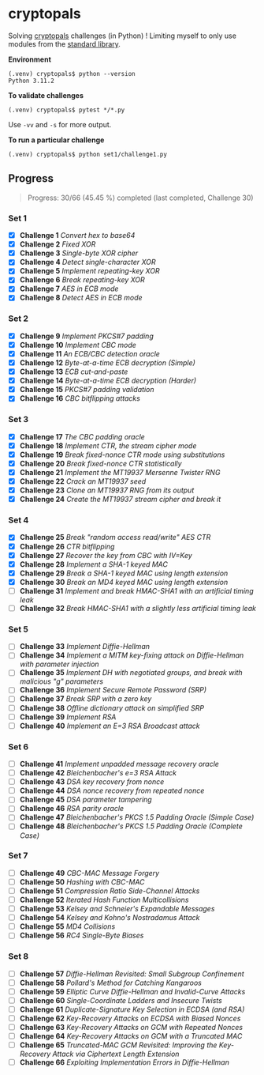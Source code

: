 # cryptopals

Solving [cryptopals](https://cryptopals.com) challenges (in Python) ! Limiting myself to only use modules from the [standard library](https://docs.python.org/3.11/). 

**Environment**
```console
(.venv) cryptopals$ python --version
Python 3.11.2
```

**To validate challenges**
```console
(.venv) cryptopals$ pytest */*.py
```
Use `-vv` and `-s` for more output.

**To run a particular challenge**
```console
(.venv) cryptopals$ python set1/challenge1.py
```

## Progress

> Progress: 30/66 (45.45 %) completed (last completed, Challenge 30)

### Set 1

- [x] **Challenge 1** *Convert hex to base64*
- [x] **Challenge 2** *Fixed XOR*
- [x] **Challenge 3** *Single-byte XOR cipher*
- [x] **Challenge 4** *Detect single-character XOR*
- [x] **Challenge 5** *Implement repeating-key XOR*
- [x] **Challenge 6** *Break repeating-key XOR*
- [x] **Challenge 7** *AES in ECB mode*
- [x] **Challenge 8** *Detect AES in ECB mode*

### Set 2

- [x] **Challenge 9** *Implement PKCS#7 padding*
- [x] **Challenge 10** *Implement CBC mode*
- [x] **Challenge 11** *An ECB/CBC detection oracle*
- [x] **Challenge 12** *Byte-at-a-time ECB decryption (Simple)*
- [x] **Challenge 13** *ECB cut-and-paste*
- [x] **Challenge 14** *Byte-at-a-time ECB decryption (Harder)*
- [x] **Challenge 15** *PKCS#7 padding validation*
- [x] **Challenge 16** *CBC bitflipping attacks*

### Set 3

- [x] **Challenge 17** *The CBC padding oracle*
- [x] **Challenge 18** *Implement CTR, the stream cipher mode*
- [x] **Challenge 19** *Break fixed-nonce CTR mode using substitutions*
- [x] **Challenge 20** *Break fixed-nonce CTR statistically*
- [x] **Challenge 21** *Implement the MT19937 Mersenne Twister RNG*
- [x] **Challenge 22** *Crack an MT19937 seed*
- [x] **Challenge 23** *Clone an MT19937 RNG from its output*
- [x] **Challenge 24** *Create the MT19937 stream cipher and break it*

### Set 4

- [x] **Challenge 25** *Break "random access read/write" AES CTR*
- [x] **Challenge 26** *CTR bitflipping*
- [x] **Challenge 27** *Recover the key from CBC with IV=Key*
- [x] **Challenge 28** *Implement a SHA-1 keyed MAC*
- [x] **Challenge 29** *Break a SHA-1 keyed MAC using length extension*
- [x] **Challenge 30** *Break an MD4 keyed MAC using length extension*
- [ ] **Challenge 31** *Implement and break HMAC-SHA1 with an artificial timing leak*
- [ ] **Challenge 32** *Break HMAC-SHA1 with a slightly less artificial timing leak*

### Set 5

- [ ] **Challenge 33** *Implement Diffie-Hellman*
- [ ] **Challenge 34** *Implement a MITM key-fixing attack on Diffie-Hellman with parameter injection*
- [ ] **Challenge 35** *Implement DH with negotiated groups, and break with malicious "g" parameters*
- [ ] **Challenge 36** *Implement Secure Remote Password (SRP)*
- [ ] **Challenge 37** *Break SRP with a zero key*
- [ ] **Challenge 38** *Offline dictionary attack on simplified SRP*
- [ ] **Challenge 39** *Implement RSA*
- [ ] **Challenge 40** *Implement an E=3 RSA Broadcast attack*

### Set 6

- [ ] **Challenge 41** *Implement unpadded message recovery oracle*
- [ ] **Challenge 42** *Bleichenbacher's e=3 RSA Attack*
- [ ] **Challenge 43** *DSA key recovery from nonce*
- [ ] **Challenge 44** *DSA nonce recovery from repeated nonce*
- [ ] **Challenge 45** *DSA parameter tampering*
- [ ] **Challenge 46** *RSA parity oracle*
- [ ] **Challenge 47** *Bleichenbacher's PKCS 1.5 Padding Oracle (Simple Case)*
- [ ] **Challenge 48** *Bleichenbacher's PKCS 1.5 Padding Oracle (Complete Case)*

### Set 7

- [ ] **Challenge 49** *CBC-MAC Message Forgery*
- [ ] **Challenge 50** *Hashing with CBC-MAC*
- [ ] **Challenge 51** *Compression Ratio Side-Channel Attacks*
- [ ] **Challenge 52** *Iterated Hash Function Multicollisions*
- [ ] **Challenge 53** *Kelsey and Schneier's Expandable Messages*
- [ ] **Challenge 54** *Kelsey and Kohno's Nostradamus Attack*
- [ ] **Challenge 55** *MD4 Collisions*
- [ ] **Challenge 56** *RC4 Single-Byte Biases*

### Set 8

- [ ] **Challenge 57** *Diffie-Hellman Revisited: Small Subgroup Confinement*
- [ ] **Challenge 58** *Pollard's Method for Catching Kangaroos*
- [ ] **Challenge 59** *Elliptic Curve Diffie-Hellman and Invalid-Curve Attacks*
- [ ] **Challenge 60** *Single-Coordinate Ladders and Insecure Twists*
- [ ] **Challenge 61** *Duplicate-Signature Key Selection in ECDSA (and RSA)*
- [ ] **Challenge 62** *Key-Recovery Attacks on ECDSA with Biased Nonces*
- [ ] **Challenge 63** *Key-Recovery Attacks on GCM with Repeated Nonces*
- [ ] **Challenge 64** *Key-Recovery Attacks on GCM with a Truncated MAC*
- [ ] **Challenge 65** *Truncated-MAC GCM Revisited: Improving the Key-Recovery Attack via Ciphertext Length Extension*
- [ ] **Challenge 66** *Exploiting Implementation Errors in Diffie-Hellman*
